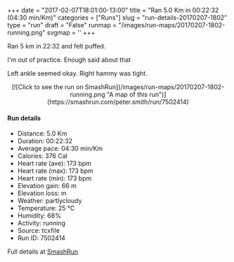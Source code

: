+++
date = "2017-02-07T18:01:00-13:00"
title = "Ran 5.0 Km in 00:22:32 (04:30 min/Km)"
categories = ["Runs"]
slug = "run-details-20170207-1802"
type = "run"
draft = "False"
runmap = "/images/run-maps/20170207-1802-running.png"
svgmap = '<polyline points="91 78, 89 77, 83 78, 79 82, 73 86, 69 92, 61 94, 51 100, 47 99, 45 95, 45 93, 46 90, 50 83, 50 80, 45 77, 42 77, 41 70, 36 64, 34 63, 12 58, 8 56, 7 55, 12 36, 38 13, 42 8, 50 2, 54 0, 62 0, 65 2, 65 3, 59 7, 41 25, 26 37, 24 40, 34 30, 37 28, 44 22, 49 16, 63 4, 64 3, 64 2, 58 0, 51 1, 20 28, 12 38, 6 53, 6 55, 26 63, 30 64, 40 64, 44 65, 44 66, 42 69, 40 76, 42 77, 46 78, 50 80, 50 81, 47 86, 43 88, 42 90, 43 92, 41 95, 42 97, 46 99, 53 99, 57 96, 62 96, 69 92, 72 87, 71 84, 72 82, 79 80, 84 77, 90 78, 94 73">'
+++

Ran 5 km in 22:32 and felt puffed. 

I'm out of practice. Enough said about that  

Left ankle seemed okay. Right hammy was tight. 

<!--more-->

<center>
[![Click to see the run on SmashRun](/images/run-maps/20170207-1802-running.png "A map of this run")](https://smashrun.com/peter.smith/run/7502414)
</center>

#### Run details

* Distance: 5.0 Km
* Duration: 00:22:32
* Average pace: 04:30 min/Km
* Calories: 376 Cal
* Heart rate (ave): 173 bpm
* Heart rate (max): 173 bpm
* Heart rate (min): 173 bpm
* Elevation gain: 66 m
* Elevation loss:  m
* Weather: partlycloudy
* Temperature: 25 &deg;C
* Humidity: 68%
* Activity: running
* Source: tcxfile
* Run ID: 7502414

Full details at [SmashRun](https://smashrun.com/peter.smith/run/7502414)